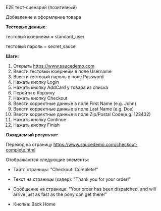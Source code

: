 E2E тест-сценарий (позитивный)

Добавление и оформление товара

**Тестовые данные**:

тестовый юзернейм = standard_user

тестовый пароль = secret_sauce

**Шаги**:
1. Открыть https://www.saucedemo.com 
2. Ввести тестовый юзернейм в поле Username 
3. Ввести тестовый пароль в поле Password
4. Нажать кнопку Login 
5. Нажать кнопку AddCard у товара из списка
6. Перейти в Корзину
7. Нажать кнопку Checkout
8. Ввести корректные данные в поле First Name (e.g. John)
8. Ввести корректные данные в поле Last Name (e.g. Doe)
8. Ввести корректные данные в поле Zip/Postal Code(e.g. 123432)
9. Нажать кнопку Continue
10. Нажать кнопку Finish


**Ожидаемый результат:**

Переход на страницу https://www.saucedemo.com/checkout-complete.html

Отображаются следующие элементы:

* Тайтл страницы: "Checkout: Complete!"

* Текст на страницы (хэдер):
"Thank you for your order!"

* Сообщение на странице:
"Your order has been dispatched, and 
will arrive just as fast as the pony can get there!"

* Кнопка: Back Home
